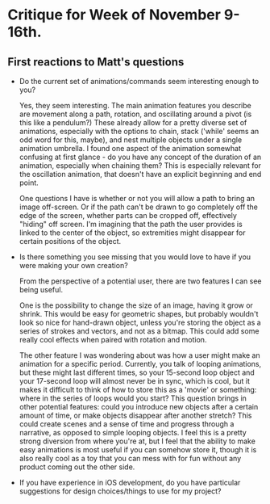 # Critique for Week of November 9-16th.

## First reactions to Matt's questions

* Do the current set of animations/commands seem interesting enough to you? 

  Yes, they seem interesting. The main animation features you describe are movement along a path, rotation, and oscillating around a pivot (is this like a pendulum?) These already allow for a pretty diverse set of animations, especially with the options to chain, stack ('while' seems an odd word for this, maybe), and nest multiple objects under a single animation umbrella. I found one aspect of the animation somewhat confusing at first glance - do you have any concept of the duration of an animation, especially when chaining them? This is especially relevant for the oscillation animation, that doesn't have an explicit beginning and end point.
  
  One questions I have is whether or not you will allow a path to bring an image off-screen. Or if the path can't be drawn to go completely off the edge of the screen, whether parts can be cropped off, effectively "hiding" off screen. I'm imagining that the path the user provides is linked to the center of the object, so extremities might disappear for certain positions of the object.
  
* Is there something you see missing that you would love to have if you were making your own creation? 
  
  From the perspective of a potential user, there are two features I can see being useful. 

  One is the possibility to change the size of an image, having it grow or shrink. This would be easy for geometric shapes, but probably wouldn't look so nice for hand-drawn object, unless you're storing the object as a series of strokes and vectors, and not as a bitmap. This could add some really cool effects when paired with rotation and motion. 
  
  The other feature I was wondering about was how a user might make an animation for a specific period. Currently, you talk of looping animations, but these might last different times, so your 15-second loop object and your 17-second loop will almost never be in sync, which is cool, but it makes it difficult to think of how to store this as a 'movie' or something: where in the series of loops would you start? This question brings in other potential features: could you introduce new objects after a certain amount of time, or make objects disappear after another stretch? This could create scenes and a sense of time and progress through a narrative, as opposed to simple looping objects. I feel this is a pretty strong diversion from where you're at, but I feel that the ability to make easy animations is most useful if you can somehow store it, though it is also really cool as a toy that you can mess with for fun without any product coming out the other side.

* If you have experience in iOS development, do you have particular suggestions for design choices/things to use for my project?
